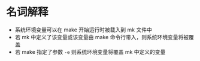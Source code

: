 # 名词解释
- 系统环境变量可以在 make 开始运行时被载入到 mk 文件中
- 若 mk 中定义了该变量或该变量由 make 命令行带入，则系统环境变量将被覆盖
- 若 make 指定了参数 `-e` 则系统环境变量将覆盖 mk 中定义的变量
